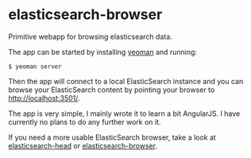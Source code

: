 elasticsearch-browser
=====================

Primitive webapp for browsing elasticsearch data.

The app can be started by installing [yeoman](http://yeoman.io/) and running:
```
$ yeoman server
```

Then the app will connect to a local ElasticSearch instance and you can browse your ElasticSearch content by pointing your browser to <http://localhost:3501/>.

The app is very simple, I mainly wrote it to learn a bit AngularJS. I have currently no plans to do any further work on it.

If you need a more usable ElasticSearch browser, take a look at [elasticsearch-head](http://mobz.github.com/elasticsearch-head/) or [elasticsearch-browser](https://github.com/OlegKunitsyn/elasticsearch-browser/wiki).
